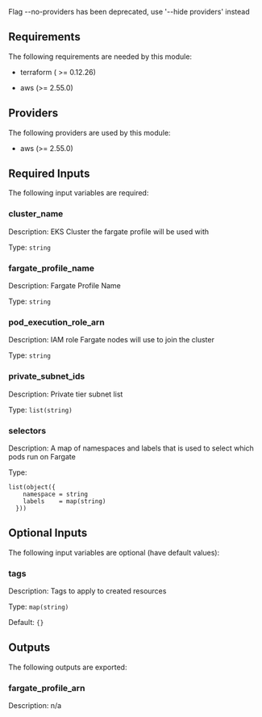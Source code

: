 Flag --no-providers has been deprecated, use '--hide providers' instead
## Requirements

The following requirements are needed by this module:

- terraform ( >= 0.12.26)

- aws (>= 2.55.0)

## Providers

The following providers are used by this module:

- aws (>= 2.55.0)

## Required Inputs

The following input variables are required:

### cluster\_name

Description: EKS Cluster the fargate profile will be used with

Type: `string`

### fargate\_profile\_name

Description: Fargate Profile Name

Type: `string`

### pod\_execution\_role\_arn

Description: IAM role Fargate nodes will use to join the cluster

Type: `string`

### private\_subnet\_ids

Description: Private tier subnet list

Type: `list(string)`

### selectors

Description: A map of namespaces and labels that is used to select which pods run on Fargate

Type:

```hcl
list(object({
    namespace = string
    labels    = map(string)
  }))
```

## Optional Inputs

The following input variables are optional (have default values):

### tags

Description: Tags to apply to created resources

Type: `map(string)`

Default: `{}`

## Outputs

The following outputs are exported:

### fargate\_profile\_arn

Description: n/a

